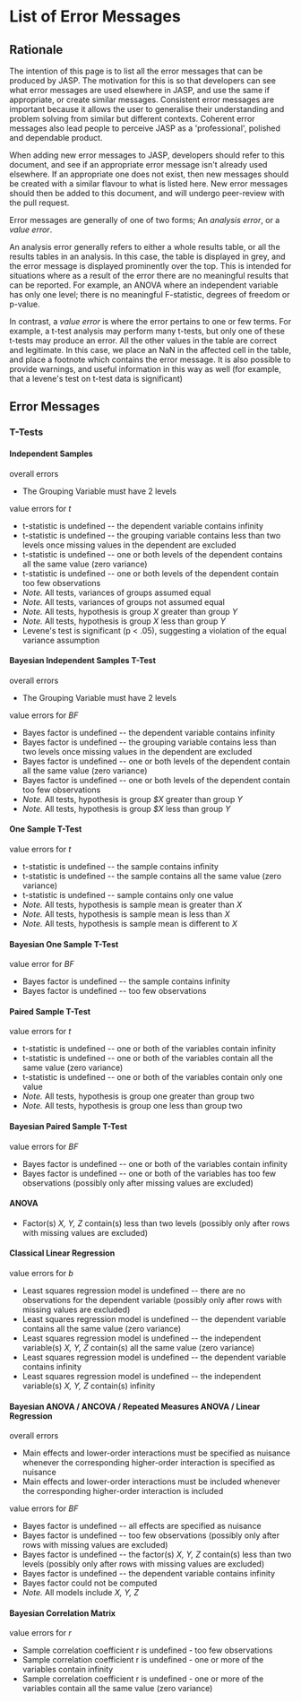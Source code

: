 
List of Error Messages
======================

Rationale
---------

The intention of this page is to list all the error messages that can be produced by JASP. The motivation for this is so that developers can see what error messages are used elsewhere in JASP, and use the same if appropriate, or create similar messages. Consistent error messages are important because it allows the user to generalise their understanding and problem solving from similar but different contexts. Coherent error messages also lead people to perceive JASP as a 'professional', polished and dependable product.

When adding new error messages to JASP, developers should refer to this document, and see if an appropriate error message isn't already used elsewhere. If an appropriate one does not exist, then new messages should be created with a similar flavour to what is listed here. New error messages should then be added to this document, and will undergo peer-review with the pull request.

Error messages are generally of one of two forms; An *analysis error*, or a *value error*.

An analysis error generally refers to either a whole results table, or all the results tables in an analysis. In this case, the table is displayed in grey, and the error message is displayed prominently over the top. This is intended for situations where as a result of the error there are no meaningful results that can be reported. For example, an ANOVA where an independent variable has only one level; there is no meaningful F-statistic, degrees of freedom or p-value.

In contrast, a *value error* is where the error pertains to one or few terms. For example, a t-test analysis may perform many t-tests, but only one of these t-tests may produce an error. All the other values in the table are correct and legitimate. In this case, we place an NaN in the affected cell in the table, and place a footnote which contains the error message. It is also possible to provide warnings, and useful information in this way as well (for example, that a levene's test on t-test data is significant)

Error Messages
--------------

### T-Tests

#### Independent Samples

overall errors

- The Grouping Variable must have 2 levels

value errors for *t*

- t-statistic is undefined -- the dependent variable contains infinity
- t-statistic is undefined -- the grouping variable contains less than two levels once missing values in the dependent are excluded
- t-statistic is undefined -- one or both levels of the dependent contains all the same value (zero variance)
- t-statistic is undefined -- one or both levels of the dependent contain too few observations
- *Note.* All tests, variances of groups assumed equal
- *Note.* All tests, variances of groups not assumed equal
- *Note.* All tests, hypothesis is group *X* greater than group *Y*
- *Note.* All tests, hypothesis is group *X* less than group *Y*
- Levene's test is significant (p < .05), suggesting a violation of the equal variance assumption

#### Bayesian Independent Samples T-Test

overall errors

- The Grouping Variable must have 2 levels

value errors for *BF*

* Bayes factor is undefined -- the dependent variable contains infinity
* Bayes factor is undefined -- the grouping variable contains less than two levels once missing values in the dependent are excluded
* Bayes factor is undefined -- one or both levels of the dependent contain all the same value (zero variance)
* Bayes factor is undefined -- one or both levels of the dependent contain too few observations
* *Note.* All tests, hypothesis is group *$X* greater than group *Y*
* *Note.* All tests, hypothesis is group *$X* less than group *Y*

#### One Sample T-Test

value errors for *t*

* t-statistic is undefined -- the sample contains infinity
* t-statistic is undefined -- the sample contains all the same value (zero variance)
* t-statistic is undefined -- sample contains only one value
* *Note.* All tests, hypothesis is sample mean is greater than *X*
* *Note.* All tests, hypothesis is sample mean is less than *X*
* *Note.* All tests, hypothesis is sample mean is different to *X*

#### Bayesian One Sample T-Test

value error for *BF*

- Bayes factor is undefined -- the sample contains infinity
- Bayes factor is undefined -- too few observations

#### Paired Sample T-Test

value errors for *t*

* t-statistic is undefined -- one or both of the variables contain infinity
* t-statistic is undefined -- one or both of the variables contain all the same value (zero variance)
* t-statistic is undefined -- one or both of the variables contain only one value
* *Note.* All tests, hypothesis is group one greater than group two
* *Note.* All tests, hypothesis is group one less than group two

#### Bayesian Paired Sample T-Test

value errors for *BF*

* Bayes factor is undefined -- one or both of the variables contain infinity
* Bayes factor is undefined -- one or both of the variables has too few observations (possibly only after missing values are excluded)

#### ANOVA

* Factor(s) *X, Y, Z* contain(s) less than two levels (possibly only after rows with missing values are excluded)


#### Classical Linear Regression

value errors for *b*

* Least squares regression model is undefined -- there are no observations for the dependent variable (possibly only after rows with missing values are excluded)
* Least squares regression model is undefined -- the dependent variable contains all the same value (zero variance)
* Least squares regression model is undefined -- the independent variable(s) *X, Y, Z* contain(s) all the same value (zero variance)
* Least squares regression model is undefined -- the dependent variable contains infinity
* Least squares regression model is undefined -- the independent variable(s) *X, Y, Z* contain(s) infinity

#### Bayesian ANOVA / ANCOVA / Repeated Measures ANOVA / Linear Regression

overall errors

* Main effects and lower-order interactions must be specified as nuisance whenever the corresponding higher-order interaction is specified as nuisance
* Main effects and lower-order interactions must be included whenever the corresponding higher-order interaction is included 
	
value errors for *BF*

* Bayes factor is undefined -- all effects are specified as nuisance
* Bayes factor is undefined -- too few observations (possibly only after rows with missing values are excluded)
* Bayes factor is undefined -- the factor(s) *X, Y, Z* contain(s) less than two levels (possibly only after rows with missing values are excluded)
* Bayes factor is undefined -- the dependent variable contains infinity
* Bayes factor could not be computed
* *Note.* All models include *X, Y, Z*

#### Bayesian Correlation Matrix
value errors for *r* 

* Sample correlation coefficient r is undefined - too few observations
* Sample correlation coefficient r is undefined - one or more of the variables contain infinity
* Sample correlation coefficient r is undefined - one or more of the variables contain all the same value (zero variance)

